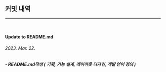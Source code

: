 ## 커밋 내역

---

<br>

#### Update to README.md

###### 2023. Mar. 22.

##### - README.md작성 ( 기획, 기능 설계, 레이아웃 디자인, 개발 언어 정의 )

